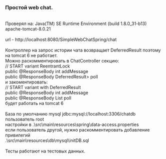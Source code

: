 <html>
<h3>Простой web chat.</h3>
</br>
Проверял на:
Java(TM) SE Runtime Environment (build 1.8.0_31-b13) </br>
apache-tomcat-8.0.21 </br>
</br>
url - http://localhost:8080/SimpleWebChatSpring/chat </br>
</br>
Контроллер на запрос истории чата возвращает DeferredResult поэтому на tomcat 6 не работает. </br>
Можно раскомментировать в ChatController секцию: </br>
//  START variant ReentrantLock </br>
    public @ResponseBody int addMessage </br>
    public @ResponseBody DeferredResult<List<ChatItem>> poll </br>
и закоментировать:  </br>
//  START variant with DeferredResult </br>
    public @ResponseBody int addMessage </br>
    public @ResponseBody List<ChatItem>  poll </br>
будет работать на tomcat 6 </br>
 </br>
База по умолчанию mysql jdbc:mysql://localhost:3306/chatdb пользователь root </br>
настройки в .\src\main\resources\spring\data-access.properties  </br>
если пользователь другой, нужно раскомментировать добавление привилегий </br>
.\src\main\resources\db\mysql\initDB.sql </br>
 </br>
Тесты работают на тестовых данных. </br>

</html>
